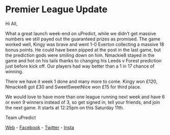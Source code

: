 # Premier League Update

Hi All,

What a great launch week-end on uPredict, while we didn’t get massive numbers we still payed out the guaranteed prizes as promised. The game worked well, Kingy was brave and went 1-0 Everton collecting a massive 18 bonus points. He could have been pipped at the post in the last game, but the prediction gods were smiling down on him. Nmackie8 stayed in the game and hot on his tails thanks to changing his Leeds v Forest prediction just before kick off. Our players had way better than a 1 in 17 chance of winning.

There we have it week 1 done and many more to come. Kingy won £120, Nmackie8 got £30 and SweetSweetNice won £15 for third place.

We would love to have more than one league running next week and have 6 or even 9 winners instead of 3, so get signed in, tell your friends, and join the next game. It starts at 12:25pm on this Saturday 11th.

Team uPredict

<Centre>[Web](https://www.upredict.co.uk) - [Facebook](https://www.facebook.com/upredict) - [Twitter](https://twitter.com/upredict_it/) - [Insta](https://www.instagram.com/upredict_it/)</Centre>